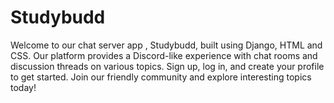 # Studybudd
Welcome to our chat server app , Studybudd, built using Django, HTML and CSS. Our platform provides a Discord-like experience with chat rooms and discussion threads on various topics. Sign up, log in, and create your profile to get started. Join our friendly community and explore interesting topics today!
